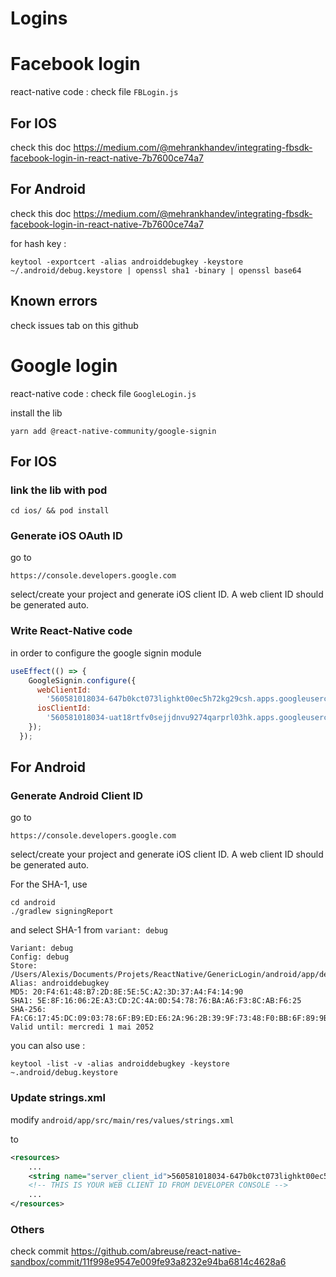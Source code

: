 Logins
===

Facebook login
===

react-native code : check file `FBLogin.js`

## For IOS

check this doc https://medium.com/@mehrankhandev/integrating-fbsdk-facebook-login-in-react-native-7b7600ce74a7

## For Android

check this doc https://medium.com/@mehrankhandev/integrating-fbsdk-facebook-login-in-react-native-7b7600ce74a7

for hash key : 

    keytool -exportcert -alias androiddebugkey -keystore ~/.android/debug.keystore | openssl sha1 -binary | openssl base64

## Known errors

check issues tab on this github

Google login
===

react-native code : check file `GoogleLogin.js`

install the lib

    yarn add @react-native-community/google-signin

## For IOS

### link the lib with pod

    cd ios/ && pod install

### Generate iOS OAuth ID  

go to 

    https://console.developers.google.com

select/create your project and generate iOS client ID. A web client ID should be generated auto.

### Write React-Native code

in order to configure the google signin module

```js
useEffect(() => {
    GoogleSignin.configure({
      webClientId:
        '560581018034-647b0kct073lighkt00ec5h72kg29csh.apps.googleusercontent.com',
      iosClientId:
        '560581018034-uat18rtfv0sejjdnvu9274qarprl03hk.apps.googleusercontent.com',
    });
  });
```

## For Android

### Generate Android Client ID

go to 

    https://console.developers.google.com

select/create your project and generate iOS client ID. A web client ID should be generated auto.

For the SHA-1, use

    cd android 
    ./gradlew signingReport

and select SHA-1 from `variant: debug`

```
Variant: debug
Config: debug
Store: /Users/Alexis/Documents/Projets/ReactNative/GenericLogin/android/app/debug.keystore
Alias: androiddebugkey
MD5: 20:F4:61:48:B7:2D:8E:5E:5C:A2:3D:37:A4:F4:14:90
SHA1: 5E:8F:16:06:2E:A3:CD:2C:4A:0D:54:78:76:BA:A6:F3:8C:AB:F6:25
SHA-256: FA:C6:17:45:DC:09:03:78:6F:B9:ED:E6:2A:96:2B:39:9F:73:48:F0:BB:6F:89:9B:83:32:66:75:91:03:3B:9C
Valid until: mercredi 1 mai 2052
```

you can also use :

    keytool -list -v -alias androiddebugkey -keystore ~.android/debug.keystore

### Update strings.xml

modify `android/app/src/main/res/values/strings.xml`

to

```xml
<resources>
    ...
    <string name="server_client_id">560581018034-647b0kct073lighkt00ec5h72kg29csh.apps.googleusercontent.com</string> 
    <!-- THIS IS YOUR WEB CLIENT ID FROM DEVELOPER CONSOLE -->
    ...
</resources>

```

### Others

check commit https://github.com/abreuse/react-native-sandbox/commit/11f998e9547e009fe93a8232e94ba6814c4628a6